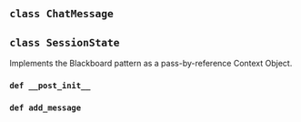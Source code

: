 ## `class ChatMessage`

## `class SessionState`

Implements the Blackboard pattern as a pass-by-reference Context Object.

### `def __post_init__`

### `def add_message`

